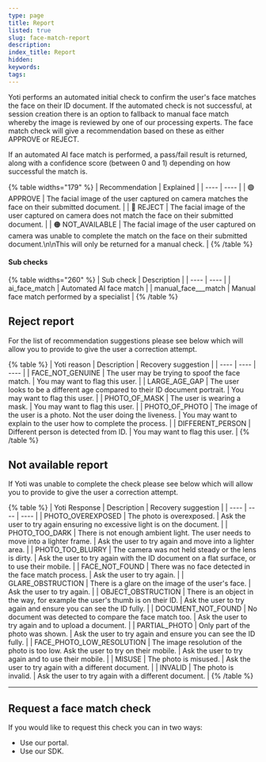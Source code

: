 ```yaml
---
type: page
title: Report
listed: true
slug: face-match-report
description: 
index_title: Report
hidden: 
keywords: 
tags: 
---
```


Yoti performs an automated initial check to confirm the user's face matches the face on their ID document. If the automated check is not successful, at session creation there is an option to fallback to manual face match whereby the image is reviewed by one of our processing experts. The face match check will give a recommendation based on these as either APPROVE or REJECT.

If an automated AI face match is performed, a pass/fail result is returned, along with a confidence score (between 0 and 1) depending on how successful the match is.

{% table widths="179" %}
| Recommendation | Explained | 
| ---- | ---- | 
| 🟢  APPROVE | The facial image of the user captured on camera matches the face on their submitted document. | 
| 🔴  REJECT | The facial image of the user captured on camera does not match the face on their submitted document. | 
| 🟠  NOT_AVAILABLE | The facial image of the user captured on camera was unable to complete the match on the face on their submitted document.\n\nThis will only be returned for a manual check. | 
{% /table %}

#### Sub checks

{% table widths="260" %}
| Sub check | Description | 
| ---- | ---- | 
| ai_face_match | Automated AI face match | 
| manual_face___match | Manual face match performed by a specialist | 
{% /table %}

## Reject report

For the list of recommendation suggestions please see below which will allow you to provide to give the user a correction attempt.

{% table %}
| Yoti reason | Description | Recovery suggestion | 
| ---- | ---- | ---- | 
| FACE_NOT_GENUINE | The user may be trying to spoof the face match. | You may want to flag this user. | 
| LARGE_AGE_GAP | The user looks to be a different age compared to their ID document portrait. | You may want to flag this user. | 
| PHOTO_OF_MASK | The user is wearing a mask. | You may want to flag this user. | 
| PHOTO_OF_PHOTO | The image of the user is a photo. Not the user doing the liveness. | You may want to explain to the user how to complete the process. | 
| DIFFERENT_PERSON | Different person is detected from ID. | You may want to flag this user. | 
{% /table %}

## Not available report

If Yoti was unable to complete the check please see below which will allow you to provide to give the user a correction attempt.

{% table %}
| Yoti Response | Description | Recovery suggestion | 
| ---- | ---- | ---- | 
| PHOTO_OVEREXPOSED | The photo is overexposed. | Ask the user to try again ensuring no excessive light is on the document. | 
| PHOTO_TOO_DARK | There is not enough ambient light. The user needs to move into a lighter frame. | Ask the user to try again and move into a lighter area. | 
| PHOTO_TOO_BLURRY | The camera was not held steady or the lens is dirty. | Ask the user to try again with the ID document on a flat surface, or to use their mobile. | 
| FACE_NOT_FOUND | There was no face detected in the face match process. | Ask the user to try again. | 
| GLARE_OBSTRUCTION | There is a glare on the image of the user's face. | Ask the user to try again. | 
| OBJECT_OBSTRUCTION | There is an object in the way, for example the user's thumb is on their ID. | Ask the user to try again and ensure you can see the ID fully. | 
| DOCUMENT_NOT_FOUND | No document was detected to compare the face match too. | Ask the user to try again and to upload a document. | 
| PARTIAL_PHOTO | Only part of the photo was shown. | Ask the user to try again and ensure you can see the ID fully. | 
| FACE_PHOTO_LOW_RESOLUTION | The image resolution of the photo is too low. Ask the user to try on their mobile. | Ask the user to try again and to use their mobile. | 
| MISUSE | The photo is misused. | Ask the user to try again with a different document. | 
| INVALID | The photo is invalid. | Ask the user to try again with a different document. | 
{% /table %}

---

## Request a face match check

If you would like to request this check you can in two ways:

- Use our portal.
- Use our SDK.